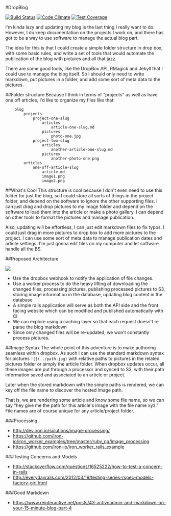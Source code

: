 #DropBlog

[![Build Status](https://travis-ci.org/neverstopbuilding/dropblog.svg?branch=master)](https://travis-ci.org/neverstopbuilding/dropblog) [![Code Climate](https://codeclimate.com/github/neverstopbuilding/dropblog/badges/gpa.svg)](https://codeclimate.com/github/neverstopbuilding/dropblog) [![Test Coverage](https://codeclimate.com/github/neverstopbuilding/dropblog/badges/coverage.svg)](https://codeclimate.com/github/neverstopbuilding/dropblog)

I'm kinda lazy and updating my blog is the last thing I really want to do. However, I do keep documentation on the projects I work on, and there has got to be a way to use software to manage the actual blog part. 

The idea for this is that I could create a simple folder structure in drop box, with some basic rules, and write a set of tools that would automate the publication of the blog with pictures and all that jazz.

There are some good tools, like the DropBox API, RMagick and Jekyll that I could use to manage the blog itself. So I should only need to write markdown, put pictures in a folder, and add some sort of meta data to the pictures.

##Folder structure
Because I think in terms of "projects" as well as have one off articles, I'd like to organize my files like that:

```
    blog
        projects
            project-one-slug
                articles
                    article-one-slug.md
                pictures
                    photo-one.jpg
            project-two-slug
                articles
                    another-article-one-slug.md
                pictures
                    another-photo-one.png
        articles
            one-off-article-slug
                article.md
                image1.png
                image2.png
```


##What's Cool
This structure is cool because I don't even need to use this folder for just the blog, so I could store all sorts of things in the project folder, and depend on the software to ignore the other supporting files. I can just drag and drop pictures to my image folder and depend on the software to load them into the article or make a photo gallery. I can depend on other tools to format the pictures and manage publication. 

Also, updating will be effortless, I can just edit markdown files to fix typos. I could just drag in more pictures to drop box to add more pictures to the project. I can use some sort of meta data to manage publication dates and article settings. I'm just gonna edit files on my computer and let software handle all the BS.

##Proposed Architecture

<img src="https://docs.google.com/drawings/d/1_RW2Ro0tOObCKw6MndtMXYpX_LX6PVnoWZsoa1WI9Yw/pub?w=960&amp;h=720">

- Use the dropbox webhook to notify the application of file changes.
- Use a worker process to do the heavy lifting of downloading the changed files, processing pictures, publishing processed pictures to S3, storing image information in the database, updating blog content in the database
- A simple rails application will serve as both the API side and the front facing website which can be modified and published automatically with CI
- We can explore using a caching layer so that each request doesn't re parse the blog markdown
- Since only changed files will be re-updated, we won't constantly process pictures.

##Image Syntax
The whole point of this adventure is to make authoring seamless within dropbox. As such I can use the standard markdown syntax for pictures `![](../path.jpg)` with relative paths to pictures in the related pictures folder or simply the article folder. When dropbox updates occur, all these images are put through a processor and synced to S3, with their path information saved and associated to an article or project. 

Later when the stored markdown with the simple paths is rendered, we can key off the file name to discover the hosted image path.

That is, we are rendering some article and know some file name, so we can say "hey give me the path for this article's image with the file name xyz." File names are of course unique for any article/project folder.

###Processing

- http://dev.iron.io/solutions/image-processing/
- https://github.com/iron-io/iron_worker_examples/tree/master/ruby_ng/image_processing
- https://github.com/iron-io/iron_worker_rails_example

###Testing Concerns and Models
- http://stackoverflow.com/questions/16525222/how-to-test-a-concern-in-rails
- http://everydayrails.com/2012/03/19/testing-series-rspec-models-factory-girl.html

###Good Markdown 
- https://www.reinteractive.net/posts/43-activeadmin-and-markdown-on-your-15-minute-blog-part-4
